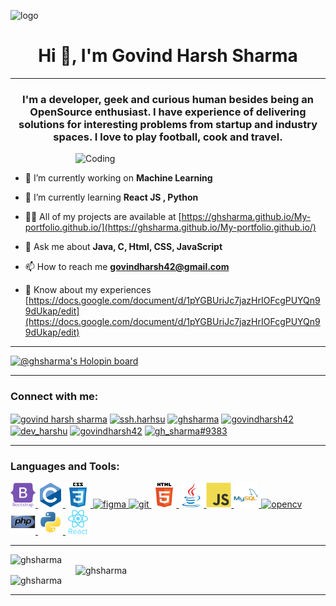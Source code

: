![logo](https://github.com/ghsharma/ghsharma/blob/main/Black%20Minimal%20Motivation%20Quote%20LinkedIn%20Banner.png)
<h1 align="center">Hi 👋, I'm Govind Harsh Sharma</h1>
<hr>
<h3 align="center">I'm a developer, geek and curious human besides being an OpenSource enthusiast. I have experience of delivering solutions for interesting problems from startup and industry spaces. I love to play football, cook and travel.</h3>
<img align="right" alt="Coding" width="400" src="https://cdn.dribbble.com/users/1593595/screenshots/5725252/media/5a76077ba52cc150798aaa321924cb68.jpg">

<br>

- 🔭 I’m currently working on **Machine Learning**

- 🌱 I’m currently learning **React JS , Python**

- 👨‍💻 All of my projects are available at [https://ghsharma.github.io/My-portfolio.github.io/](https://ghsharma.github.io/My-portfolio.github.io/)

- 💬 Ask me about **Java, C, Html, CSS, JavaScript**

- 📫 How to reach me **govindharsh42@gmail.com**

- 📄 Know about my experiences [https://docs.google.com/document/d/1pYGBUriJc7jazHrIOFcgPUYQn99dUkap/edit](https://docs.google.com/document/d/1pYGBUriJc7jazHrIOFcgPUYQn99dUkap/edit)

<hr>

[![@ghsharma's Holopin board](https://holopin.me/ghsharma)](https://holopin.io/@ghsharma)

<hr>

<h3 align="left">Connect with me:</h3>
<p align="left">
<a href="https://linkedin.com/in/govind harsh sharma" target="blank"><img align="center" src="https://raw.githubusercontent.com/rahuldkjain/github-profile-readme-generator/master/src/images/icons/Social/linked-in-alt.svg" alt="govind harsh sharma" height="30" width="40" /></a>
<a href="https://instagram.com/ssh.harshu" target="blank"><img align="center" src="https://raw.githubusercontent.com/rahuldkjain/github-profile-readme-generator/master/src/images/icons/Social/instagram.svg" alt="ssh.harhsu" height="30" width="40" /></a>
<a href="https://www.codechef.com/users/ghsharma" target="blank"><img align="center" src="https://cdn.jsdelivr.net/npm/simple-icons@3.1.0/icons/codechef.svg" alt="ghsharma" height="30" width="40" /></a>
<a href="https://www.hackerrank.com/govindharsh42" target="blank"><img align="center" src="https://raw.githubusercontent.com/rahuldkjain/github-profile-readme-generator/master/src/images/icons/Social/hackerrank.svg" alt="govindharsh42" height="30" width="40" /></a>
<a href="https://www.leetcode.com/dev_harshu" target="blank"><img align="center" src="https://raw.githubusercontent.com/rahuldkjain/github-profile-readme-generator/master/src/images/icons/Social/leet-code.svg" alt="dev_harshu" height="30" width="40" /></a>
<a href="https://auth.geeksforgeeks.org/user/govindharsh42" target="blank"><img align="center" src="https://raw.githubusercontent.com/rahuldkjain/github-profile-readme-generator/master/src/images/icons/Social/geeks-for-geeks.svg" alt="govindharsh42" height="30" width="40" /></a>
<a href="https://discord.gg/gh_sharma#9383" target="blank"><img align="center" src="https://raw.githubusercontent.com/rahuldkjain/github-profile-readme-generator/master/src/images/icons/Social/discord.svg" alt="gh_sharma#9383" height="30" width="40" /></a>
</p>

<hr>
<h3 align="left">Languages and Tools:</h3>
<p align="left"> <a href="https://getbootstrap.com" target="_blank" rel="noreferrer"> <img src="https://raw.githubusercontent.com/devicons/devicon/master/icons/bootstrap/bootstrap-plain-wordmark.svg" alt="bootstrap" width="40" height="40"/> </a> <a href="https://www.cprogramming.com/" target="_blank" rel="noreferrer"> <img src="https://raw.githubusercontent.com/devicons/devicon/master/icons/c/c-original.svg" alt="c" width="40" height="40"/> </a> <a href="https://www.w3schools.com/css/" target="_blank" rel="noreferrer"> <img src="https://raw.githubusercontent.com/devicons/devicon/master/icons/css3/css3-original-wordmark.svg" alt="css3" width="40" height="40"/> </a> <a href="https://www.figma.com/" target="_blank" rel="noreferrer"> <img src="https://www.vectorlogo.zone/logos/figma/figma-icon.svg" alt="figma" width="40" height="40"/> </a> <a href="https://git-scm.com/" target="_blank" rel="noreferrer"> <img src="https://www.vectorlogo.zone/logos/git-scm/git-scm-icon.svg" alt="git" width="40" height="40"/> </a> <a href="https://www.w3.org/html/" target="_blank" rel="noreferrer">
<img src="https://raw.githubusercontent.com/devicons/devicon/master/icons/html5/html5-original-wordmark.svg" alt="html5" width="40" height="40"/> </a> <a href="https://www.java.com" target="_blank" rel="noreferrer"> <img src="https://raw.githubusercontent.com/devicons/devicon/master/icons/java/java-original.svg" alt="java" width="40" height="40"/> </a> <a href="https://developer.mozilla.org/en-US/docs/Web/JavaScript" target="_blank" rel="noreferrer"> <img src="https://raw.githubusercontent.com/devicons/devicon/master/icons/javascript/javascript-original.svg" alt="javascript" width="40" height="40"/> </a> <a href="https://www.mysql.com/" target="_blank" rel="noreferrer"> <img src="https://raw.githubusercontent.com/devicons/devicon/master/icons/mysql/mysql-original-wordmark.svg" alt="mysql" width="40" height="40"/> </a> <a href="https://opencv.org/" target="_blank" rel="noreferrer"> <img src="https://www.vectorlogo.zone/logos/opencv/opencv-icon.svg" alt="opencv" width="40" height="40"/> </a> <a href="https://www.php.net" target="_blank" rel="noreferrer"> <img src="https://raw.githubusercontent.com/devicons/devicon/master/icons/php/php-original.svg" alt="php" width="40" height="40"/> </a> <a href="https://www.python.org" target="_blank" rel="noreferrer"> <img src="https://raw.githubusercontent.com/devicons/devicon/master/icons/python/python-original.svg" alt="python" width="40" height="40"/> </a> <a href="https://reactjs.org/" target="_blank" rel="noreferrer"> <img src="https://raw.githubusercontent.com/devicons/devicon/master/icons/react/react-original-wordmark.svg" alt="react" width="40" height="40"/> </a> </p>

<hr>

<p><img align="left" width="400px" src="https://github-readme-stats.vercel.app/api/top-langs?username=ghsharma&show_icons=true&locale=en&layout=compact" alt="ghsharma" /></p>

<p>&nbsp;<img align="right" width="400px" src="https://github-readme-stats.vercel.app/api?username=ghsharma&show_icons=true&locale=en" alt="ghsharma" /></p>

<p><img align="center" width="400px" src="https://github-readme-streak-stats.herokuapp.com/?user=ghsharma&" alt="ghsharma" /></p>

<hr>
